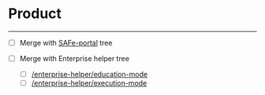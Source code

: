 # Product

---

- [ ] Merge with [SAFe-portal](/safe-portal) tree

- [ ] Merge with Enterprise helper tree
    - [ ] [/enterprise-helper/education-mode](/enterprise-helper/education-mode)
    - [ ] [/enterprise-helper/execution-mode](/enterprise-helper/execution-mode)
